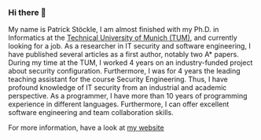 ### Hi there 👋

My name is Patrick Stöckle, I am almost finished with my Ph.D. in Informatics at the [Technical University of Munich (TUM)](https://www.tum.de/en/), and currently looking for a job.
As a researcher in IT security and software engineering, I have published several articles as a first author, notably two A* papers.
During my time at the TUM, I worked 4 years on an industry-funded project about security configuration.
Furthermore, I was for 4 years the leading teaching assistant for the course Security Engineering.
Thus, I have profound knowledge of IT security from an industrial and academic perspective.
As a programmer, I have more than 10 years of programming experience in different languages.
Furthermore, I can offer excellent software engineering and team collaboration skills.

For more information, have a look at [my website](https://pstoeckle.github.io/)
